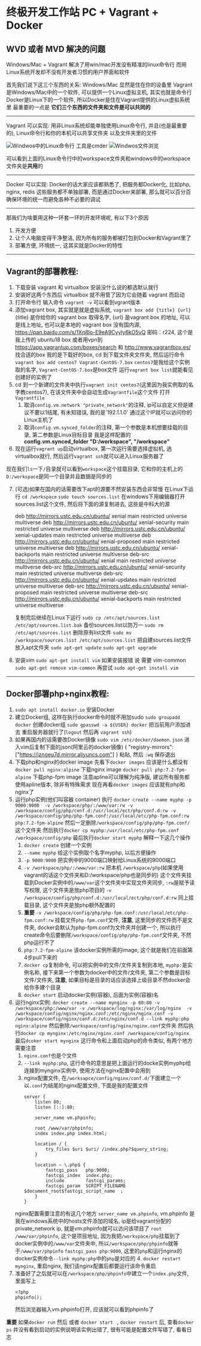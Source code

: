 # 终极开发工作站 PC + Vagrant + Docker

## WVD 或者 MVD 解决的问题

Windows/Mac + Vagrant 解决了用win/mac开发没有精准的linux命令行
而用Linux系统开发却不没有开发者习惯的用户界面和软件

首先我们说下这三个东西的关系:
Windows/Mac 显然是住在你的设备里
Vagrant是Windows/Mac中的一个软件, 可以提供一个Linux虚拟主机, 其实也就是命令行
Docker是Linux下的一个软件, 所以Docker是住在Vagrant提供的Linux虚拟系统里
最重要的一点是 **它们三个东西的文件夹和文件是可以共同的**
********************************************************
Vagrant 可以实现: 用非Linux系统却能单独使用Linux命令行, 并且(也是最重要的), Linux命令行和你的本机可以共享文件夹
以及文件夹里的文件

![](./imgs/1.png 'Windwos中的Linux命令行 工具是cmder')
![](./imgs/2.png 'Windwos文件浏览')

可以看到上面的Linux命令行中的workspace文件夹和windows中的workspace文件夹是**共用**的
********************************************************
Docker 可以实现: Docker的话大家应该都熟悉了, 把服务都Docker化, 比如php, nginx, redis 这些服务都不单独部署, 而是通过Docker来部署, 那么就可以百分百确保环境的统一而避免各种不必要的调试
********************************************************
那我们为啥要用这种一环套一环的开发环境呢, 有以下3个原因
1. 开发方便
2. 让个人电脑变得干净整洁, 因为所有的服务都被打包到Docker和Vagrant里了
3. 部署方便, 环境统一, 这其实就是Docker的特性

********************************************************
## Vagrant的部署教程:
1. 下载安装 vagrant 和 virtualbox 安装没什么说的都选默认就行
2. 安装好这两个东西后 virtualbox 就不用管了因为它会随着 vagrant 而启动
3. 打开命令行 输入命令 `vagrant -v` 可以看到vgrant版本
4. 添加vagrant box, 其实就是就是虚拟系统, `vagrant box add {title} {url}`
{title} 是你给你的 vagrant box 取得名字, {url} 是vagrant box 的地址, 可以是线上地址, 也可以是本地的
vagrant box 没有国内源, https://pan.baidu.com/s/1Xn8Io-E9eA9Cyyly6kO5vQ 密码：r224, 这个是我上传的 ubuntu18 box
或者用vpn到 https://app.vagrantup.com/boxes/search 和 http://www.vagrantbox.es/ 找合适的box
我的是下载好的box, cd 到下载文件夹文件夹, 然后运行命令`vagrant box add centos7 Vagrant-CentOS-7.box`
`centos7`是我给这个实例取的名字, `Vagrant-CentOS-7.box`是box文件
运行`vagrant box list`就能看见创建好的实例了
5. cd 到一个新建的文件夹中执行`vagrant init centos7`(这里因为我实例取的名字教centos7), 在该文件夹中会自动生成`Vagrantfile`这个文件
打开`Vagrantfile`
    1. 取消`config.vm.network "private_network"`的注释, ip可以自定义但是建议不要以1结尾, 有未知错误, 我的是'192.1.1.0'
    通过这个IP就可以访问你的Linux主机了
    2. 取消`config.vm.synced_folder`的注释, 第一个参数是本机想要挂载的目录, 第二参数是Linux目标目录
    我是这样配置的 **config.vm.synced_folder "D:/workspace", "/workspace"**
6. 现在运行`vagrant up`启动virtualbox, 第一次运行需要选择虚拟机, 选virtualbox就行, 然后运行`vagrant ssh`就可以进入Linux服务器了

现在我们`ls`一下`/`目录就可以看到`workspace`这个挂载目录, 它和你的主机上的`D:/workspace`是同一个目录并且数据是同步的

7. (可选)如果在国内的话需要改下apt的源要不然安装东西会非常慢
    在Linux下运行
    `cd /workspace`
    `sudo touch sources.list`
    在windows下用编辑器打开sources.list这个文件, 然后将下面的源复制进去, 这些是中科大的源

    deb http://mirrors.ustc.edu.cn/ubuntu/ xenial main restricted universe multiverse
    deb http://mirrors.ustc.edu.cn/ubuntu/ xenial-security main restricted universe multiverse
    deb http://mirrors.ustc.edu.cn/ubuntu/ xenial-updates main restricted universe multiverse
    deb http://mirrors.ustc.edu.cn/ubuntu/ xenial-proposed main restricted universe multiverse
    deb http://mirrors.ustc.edu.cn/ubuntu/ xenial-backports main restricted universe multiverse
    deb-src http://mirrors.ustc.edu.cn/ubuntu/ xenial main restricted universe multiverse
    deb-src http://mirrors.ustc.edu.cn/ubuntu/ xenial-security main restricted universe multiverse
    deb-src http://mirrors.ustc.edu.cn/ubuntu/ xenial-updates main restricted universe multiverse
    deb-src http://mirrors.ustc.edu.cn/ubuntu/ xenial-proposed main restricted universe multiverse
    deb-src http://mirrors.ustc.edu.cn/ubuntu/ xenial-backports main restricted universe multiverse

    复制完后继续在Linux下运行
    `sudo cp /etc/apt/sources.list /etc/apt/sources.list.bak` 备份sources.list以防万一
    `sudo rm /etc/apt/sources.list` 删除原有list文件
    `sudo mv /workspace/sources.list /etc/apt/sources.list` 把自建sources.list文件放入apt文件夹
    `sudo apt-get update`
    `sudo apt-get upgrade`

8. 安装vim
    `sudo apt-get install vim` 
    如果安装报错 说 需要 vim-common
    `sudo apt-get remove vim-common`
    再尝试
    `sudo apt-get install vim`
********************************************************** 
## Docker部署php+nginx教程:
1. `sudo apt install docker.io` 安装Docker
2. 建立Docker组, 这样在执行docker命令时就不用加sudo
    `sudo groupadd docker` 创建docker组
    `sudo gpasswd -a ${USER} docker` 把当前用户添加进去
重启服务器就行了(`logout` 然后再 `vagrant ssh`)
3. 如果再国内的话需要改Docker镜像
    `sudo vim /etc/docker/daemon.json`
    进入vim后复制下面的json(阿里云的docker镜像)
    { 
        "registry-mirrors": ["https://jzngeu7d.mirror.aliyuncs.com"] 
    }
    粘贴, 然后 `:wq` 保存退出
4. 下载php和nginx的docker image
    先看下`docker images` 应该是什么都没有
    `docker pull nginx:alpine` 下载nginx image
    `docker pull php:7.2-fpm-alpine` 下载php-fpm image
    注意apline可以理解为纯净版, 建议所有服务都使用apline版本, 除非有特殊需求
    现在再看`docker images` 应该就有php和nginx了    
5. 运行php实例(他们叫容器 container)
    执行 `docker create --name myphp -p 9000:9000  -v /workspace/php/:/www/var:rw -v /workspace/config/php/conf.d:/usr/local/ect/php/conf.d:rw -v /workspace/config/php/php-fpm.conf:/usr/local/etc/php-fpm.conf:rw php:7.2-fpm-alpine`
    然后一定删除`/workspace/config/php/php-fpm.conf/`这个文件夹
    然后执行`docker cp myphp:/usr/local/etc/php-fpm.conf /workspace/config/php`
    最后执行`docker start myphp`
    解释一下这几个操作
    1. `docker create` 创建一个实例
    2. `--name myphp` 给这个实例取个名字myphp, 以后方便操作
    3. `-p 9000:9000` 把实例中的9000端口映射给Linux系统的9000端口
    4. `-v /workspace/php/:/www/var:rw`  把本机 `/workspace/php`(如果使用vagrant的话这个文件夹和D:/workspace/php也是同步的) 这个文件夹挂载到Docker实例中的`/www/var`这个文件夹中实现文件夹同步, `:rw`是赋予读写权限, 这个文件夹是放php项目的
    `-v /workspace/config/php/conf.d:/usr/local/ect/php/conf.d:rw` 同上挂载目录, 这个文件夹是放php额外配置的
    5. **重要** `-v /workspace/config/php/php-fpm.conf:/usr/local/etc/php-fpm.conf:rw` 挂载文件`php-fpm.conf`文件, **注意**, 这里同步的文件而不是文件夹, docker会默认为php-fpm.conf为文件夹并创建一个, 所以执行create命令后要删除`/workspace/config/php/php-fpm.conf`文件夹, 不然php运行不了 
    6. `php:7.2-fpm-alpine` 该docker实例所需的image, 这个就是我们在前面第4步pull下来的
    7. `docker cp`复制命令, 可以把实例中的文件/文件夹复制到本地, `myphp:`是实例名称, 接下来第一个参数为docker中的文件/文件夹, 第二个参数是目标文件/文件夹, **注意**, 如果目标是目录的话应该选择上级目录不然docker会给你多建个目录
    8. `docker start` 启动docker实例(容器), 后面为实例(容器)名
6. 运行nginx实例:
    `docker create --name mynginx -p 80:80 -v /workspace/php:/www/var -v /workspace/log/nginx:/var/log/nginx  -v /workspace/config/nginx/nginx.conf:/etc/nginx/nginx.conf -v /workspace/config/nginx/conf.d:/etc/nginx/conf.d --link myphp:php nginx:alpine`
    然后删除`/workspace/config/nginx/nginx.conf`文件夹
    然后执行`docker cp mynginx:/etc/nginx/nginx.conf /workspace/config/nginx`
    最后`dcoker start mynginx`
    这行命令和上面启动php的命令类似, 有两个地方需要注意
    1. `nginx.conf`也是个文件
    2. `--link myphp:php`, 这行命令的意思是把上面运行的docke实例myphp给连接到mynginx实例中, 使用方法在nginx配置中会用到
    3. nginx配置文件, 在`/worksapce/config/nginx/conf.d/`下面建立一个以`.conf`为结尾的nginx配置文件, 下面是我的配置文件
        ```
        server {
            listen 80;
            listen [::]:80;

            server_name vm.phpinfo;
            
            root /www/var/phpinfo;
            index index.php index.html;

            location / {
                try_files $uri $uri/ /index.php?$query_string;
            }

            location ~ \.php$ {
                fastcgi_pass   php:9000;
                fastcgi_index  index.php;
                include        fastcgi_params;
                fastcgi_param  SCRIPT_FILENAME $document_root$fastcgi_script_name  ;
            }
        }
        ```
    nginx配置需要注意的有这几个地方
    `server_name vm.phpinfo`, vm.phpinfo 是我在windows系统中的hosts文件添加的域名, ip是给vagrant分配的private_network ip, 就是vm.phpinfo就可以访问该项目了
    `root /www/var/phpinfo`, 这个是项目地址, 因为我把`/workspace/php`挂载到了docker实例中的`/www/var`文件夹中, 所以`/workspace/php/phpinfo`就等于`/www/var/phpinfo`
    `fastcgi_pass php:9000`, 这里的`php`和运行nginx的docker实例命令`--link myphp:php`中的`php`是对应的
    4. `docker restart mynginx`, 重启nginx, 我们该nginx配置后都要运行该命令重启
7. 准备好了之后就可以在`/workspace/php/phpinfo`中建立一个`index.php`文件, 里面写上 
    ```
    <?php
    phpinfo();
    ```
    然后浏览器输入vm.phpinfo打开, 应该就可以看到phpinfo了

**重要**
如果`docker run` 然后 或者 `docker start ` , `docker restart` 后, 查看`docker ps` 并没有看到启动的实例说明该实例出错了, 很有可能是配置文件写错了, 看看日志  